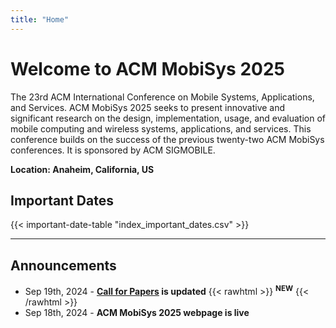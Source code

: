 ```yaml
---
title: "Home"
---
```

# Welcome to ACM MobiSys 2025

The 23rd ACM International Conference on Mobile Systems, Applications, and Services. ACM MobiSys 2025 seeks to present innovative and significant research on the design, implementation, usage, and evaluation of mobile computing and wireless systems, applications, and services. This conference builds on the success of the previous twenty-two ACM MobiSys conferences. It is sponsored by ACM SIGMOBILE.

**Location: Anaheim, California, US**

<!-- {{< rawhtml >}}
<span class="button">
  <a href="https://mobisys25.hotcrp.com">
  <span class="icon-file-text2"></span> Paper Submission</a>
</span>
{{< /rawhtml >}} -->

## Important Dates

<!-- Modify the assets/index_important_dates.csv to modify the date -->
{{< important-date-table "index_important_dates.csv" >}}

---

## Announcements

- Sep 19th, 2024 - **[Call for Papers](/call_for_papers/) is updated** {{< rawhtml >}} <span class="new"><sup><b>NEW</b></sup></span> {{< /rawhtml >}} 
- Sep 18th, 2024 - **ACM MobiSys 2025 webpage is live**
